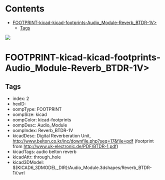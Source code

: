 



Contents
========

* [FOOTPRINT-kicad-kicad-footprints-Audio_Module-Reverb_BTDR-1V>](#footprint-kicad-kicad-footprints-audio_module-reverb_btdr-1v)
	* [Tags](#tags)
  
![][im]
# FOOTPRINT-kicad-kicad-footprints-Audio_Module-Reverb_BTDR-1V>

## Tags

- index: 2
- hexID: 
- oompType: FOOTPRINT
- oompSize: kicad
- oompColor: kicad-footprints
- oompDesc: Audio_Module
- oompIndex: Reverb_BTDR-1V
- kicadDesc: Digital Reverberation Unit, http://www.belton.co.kr/inc/downfile.php?seq=17&file=pdf (footprint from http://www.uk-electronic.de/PDF/BTDR-1.pdf)
- kicadTags: audio belton reverb
- kicadAttr: through_hole
- kicad3DModel: ${KICAD6_3DMODEL_DIR}/Audio_Module.3dshapes/Reverb_BTDR-1V.wrl



[im]: image.png
